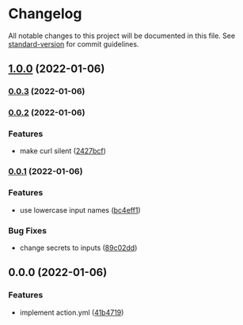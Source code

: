 # Changelog

All notable changes to this project will be documented in this file. See [standard-version](https://github.com/conventional-changelog/standard-version) for commit guidelines.

## [1.0.0](https://github.com/rdarida/digitalocean-app-deployment-action/compare/v0.0.3...v1.0.0) (2022-01-06)

### [0.0.3](https://github.com/rdarida/digitalocean-app-deployment-action/compare/v0.0.2...v0.0.3) (2022-01-06)

### [0.0.2](https://github.com/rdarida/digitalocean-app-deployment-action/compare/v0.0.1...v0.0.2) (2022-01-06)


### Features

* make curl silent ([2427bcf](https://github.com/rdarida/digitalocean-app-deployment-action/commit/2427bcf31b25f9ac2419201034eeea06ceb65767))

### [0.0.1](https://github.com/rdarida/digitalocean-app-deployment-action/compare/v0.0.0...v0.0.1) (2022-01-06)


### Features

* use lowercase input names ([bc4eff1](https://github.com/rdarida/digitalocean-app-deployment-action/commit/bc4eff1dac31ae1234f03f5918b3faa9639f5646))


### Bug Fixes

* change secrets to inputs ([89c02dd](https://github.com/rdarida/digitalocean-app-deployment-action/commit/89c02dd0579e4440a655e6b96f3c075840f4e364))

## 0.0.0 (2022-01-06)


### Features

* implement action.yml ([41b4719](https://github.com/rdarida/digitalocean-app-deployment-action/commit/41b4719d7a259973ca4ad48c226546ce51f09142))
